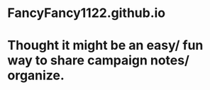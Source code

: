 # FancyFancy1122.github.io
# Thought it might be an easy/ fun way to share campaign notes/ organize.
